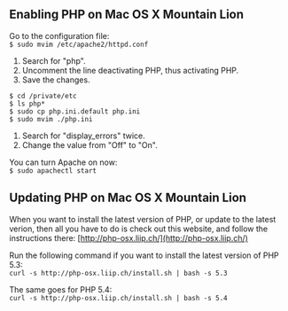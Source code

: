 ## Enabling PHP on Mac OS X Mountain Lion

Go to the configuration file:<br />
`$ sudo mvim /etc/apache2/httpd.conf`

1. Search for "php".
2. Uncomment the line deactivating PHP, thus activating PHP.
3. Save the changes.

`$ cd /private/etc`<br />
`$ ls php*`<br />
`$ sudo cp php.ini.default php.ini`<br />
`$ sudo mvim ./php.ini`

1. Search for "display_errors" twice.
2. Change the value from "Off" to "On".

You can turn Apache on now:<br />
`$ sudo apachectl start`

## Updating PHP on Mac OS X Mountain Lion

When you want to install the latest version of PHP, or update to the latest verion, then all you have to do is check out this website, and follow the instructions there: [http://php-osx.liip.ch/](http://php-osx.liip.ch/)

Run the following command if you want to install the latest version of PHP 5.3:<br />
`curl -s http://php-osx.liip.ch/install.sh | bash -s 5.3`

The same goes for PHP 5.4:<br />
`curl -s http://php-osx.liip.ch/install.sh | bash -s 5.4`
